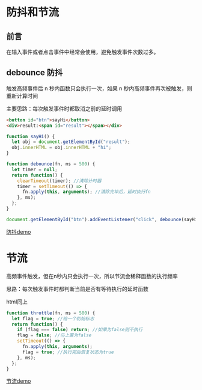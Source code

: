 # 防抖和节流

## 前言

在输入事件或者点击事件中经常会使用，避免触发事件次数过多。

## debounce 防抖

触发高频事件后 n 秒内函数只会执行一次，如果 n 秒内高频事件再次被触发，则重新计算时间

主要思路：每次触发事件时都取消之前的延时调用

```html
<button id="btn">sayHi</button>
<div>result:<span id="result"></span></div>
```

```js
function sayHi() {
  let obj = document.getElementById("result");
  obj.innerHTML = obj.innerHTML + "hi";
}

function debounce(fn, ms = 500) {
  let timer = null;
  return function() {
    clearTimeout(timer); //清除计时器
    timer = setTimeout(() => {
      fn.apply(this, arguments); //清除完毕后，延时执行fn
    }, ms);
  };
}

document.getElementById("btn").addEventListener("click", debounce(sayHi));
```

[防抖demo](https://codepen.io/luoyunlai/pen/rNBZryO)

# 节流

高频事件触发，但在n秒内只会执行一次，所以节流会稀释函数的执行频率

思路：每次触发事件时都判断当前是否有等待执行的延时函数

html同上

```js
function throttle(fn, ms = 500) {
  let flag = true; //给一个初始标志
  return function() {
    if (flag === false) return; //如果为false则不执行
    flag = false; //马上置为false
    setTimeout(() => {
      fn.apply(this, arguments); 
      flag = true; //执行完后恢复状态为true
    }, ms);
  };
}
```

[节流demo](https://codepen.io/luoyunlai/pen/yLBxxYV)

